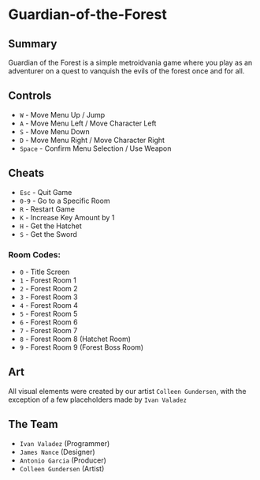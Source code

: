 # Guardian-of-the-Forest

## Summary
Guardian of the Forest is a simple metroidvania game where you play as an adventurer on a quest to vanquish the evils of the forest once and for all.

## Controls
* `W` - Move Menu Up / Jump
* `A` - Move Menu Left / Move Character Left
* `S` - Move Menu Down
* `D` - Move Menu Right / Move Character Right
* `Space` - Confirm Menu Selection / Use Weapon

## Cheats
* `Esc` - Quit Game
* `0-9` - Go to a Specific Room
* `R` - Restart Game
* `K` - Increase Key Amount by 1
* `H` - Get the Hatchet
* `S` - Get the Sword

### Room Codes:
* `0` - Title Screen
* `1` - Forest Room 1
* `2` - Forest Room 2
* `3` - Forest Room 3
* `4` - Forest Room 4
* `5` - Forest Room 5
* `6` - Forest Room 6
* `7` - Forest Room 7
* `8` - Forest Room 8 (Hatchet Room)
* `9` - Forest Room 9 (Forest Boss Room)

## Art
All visual elements were created by our artist `Colleen Gundersen`, with the exception of a few placeholders made by `Ivan Valadez`

## The Team
* `Ivan Valadez` (Programmer)
* `James Nance` (Designer)
* `Antonio Garcia` (Producer)
* `Colleen Gundersen` (Artist)